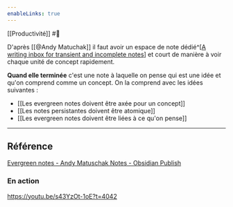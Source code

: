 ```yaml
---
enableLinks: true
---
```

[[Productivité]] #🌲 

D'après [[@Andy Matuchak]] il faut avoir un espace de note dédié^[[A writing inbox for transient and incomplete notes](https://notes.andymatuschak.org/z5aJUJcSbxuQxzHr2YvaY4cX5TuvLQT7r27Dz)] et court de manière à voir chaque unité de concept rapidement.

**Quand elle terminée** c'est une note à laquelle on pense qui est une idée et qu'on comprend comme un concept.
On la comprend avec les idées suivantes :
- [[Les evergreen notes doivent être axée pour un concept]]
- [[Les notes persistantes doivent être atomique]] 
- [[Les evergreen notes doivent être liées à ce qu'on pense]]
---
## Référence
[Evergreen notes - Andy Matuschak Notes - Obsidian Publish](https://publish.obsidian.md/andymatuschak/Andy+Matuschak/Evergreen+notes)
### En action
https://youtu.be/s43YzOt-1oE?t=4042